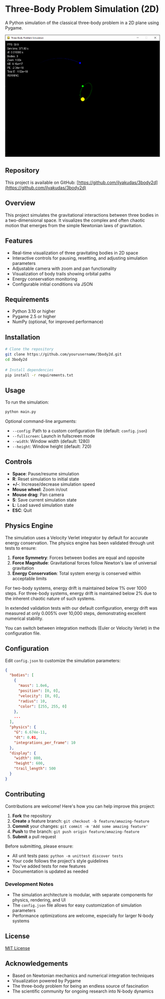 # Three-Body Problem Simulation (2D)

A Python simulation of the classical three-body problem in a 2D plane using Pygame.

![3-Body Problem Simulation Screenshot](screenshot.png)

## Repository

This project is available on GitHub: [https://github.com/ilyakudas/3body2d](https://github.com/ilyakudas/3body2d)

## Overview

This project simulates the gravitational interactions between three bodies in a two-dimensional space. It visualizes the complex and often chaotic motion that emerges from the simple Newtonian laws of gravitation.

## Features

- Real-time visualization of three gravitating bodies in 2D space
- Interactive controls for pausing, resetting, and adjusting simulation parameters
- Adjustable camera with zoom and pan functionality
- Visualization of body trails showing orbital paths
- Energy conservation monitoring
- Configurable initial conditions via JSON

## Requirements

- Python 3.10 or higher
- Pygame 2.5 or higher
- NumPy (optional, for improved performance)

## Installation

```bash
# Clone the repository
git clone https://github.com/yourusername/3body2d.git
cd 3body2d

# Install dependencies
pip install -r requirements.txt
```

## Usage

To run the simulation:

```bash
python main.py
```

Optional command-line arguments:

- `--config`: Path to a custom configuration file (default: `config.json`)
- `--fullscreen`: Launch in fullscreen mode
- `--width`: Window width (default: 1280)
- `--height`: Window height (default: 720)

## Controls

- **Space**: Pause/resume simulation
- **R**: Reset simulation to initial state
- **+/-**: Increase/decrease simulation speed
- **Mouse wheel**: Zoom in/out
- **Mouse drag**: Pan camera
- **S**: Save current simulation state
- **L**: Load saved simulation state
- **ESC**: Quit

## Physics Engine

The simulation uses a Velocity Verlet integrator by default for accurate energy conservation. The physics engine has been validated through unit tests to ensure:

1. **Force Symmetry**: Forces between bodies are equal and opposite
2. **Force Magnitude**: Gravitational forces follow Newton's law of universal gravitation
3. **Energy Conservation**: Total system energy is conserved within acceptable limits

For two-body systems, energy drift is maintained below 1% over 1000 steps. For three-body systems, energy drift is maintained below 2% due to the inherent chaotic nature of such systems.

In extended validation tests with our default configuration, energy drift was measured at only 0.005% over 10,000 steps, demonstrating excellent numerical stability.

You can switch between integration methods (Euler or Velocity Verlet) in the configuration file.

## Configuration

Edit `config.json` to customize the simulation parameters:

```json
{
  "bodies": [
    {
      "mass": 1.0e6,
      "position": [0, 0],
      "velocity": [0, 0],
      "radius": 10,
      "color": [255, 255, 0]
    },
    ...
  ],
  "physics": {
    "G": 6.674e-11,
    "dt": 0.01,
    "integrations_per_frame": 10
  },
  "display": {
    "width": 800,
    "height": 600,
    "trail_length": 500
  }
}
```

## Contributing

Contributions are welcome! Here's how you can help improve this project:

1. **Fork** the repository
2. **Create** a feature branch: `git checkout -b feature/amazing-feature`
3. **Commit** your changes: `git commit -m 'Add some amazing feature'`
4. **Push** to the branch: `git push origin feature/amazing-feature`
5. **Submit** a pull request

Before submitting, please ensure:
- All unit tests pass: `python -m unittest discover tests`
- Your code follows the project's style guidelines
- You've added tests for new features
- Documentation is updated as needed

### Development Notes

- The simulation architecture is modular, with separate components for physics, rendering, and UI
- The `config.json` file allows for easy customization of simulation parameters
- Performance optimizations are welcome, especially for larger N-body systems

## License

[MIT License](LICENSE)

## Acknowledgements

- Based on Newtonian mechanics and numerical integration techniques
- Visualization powered by Pygame
- The three-body problem for being an endless source of fascination
- The scientific community for ongoing research into N-body dynamics
